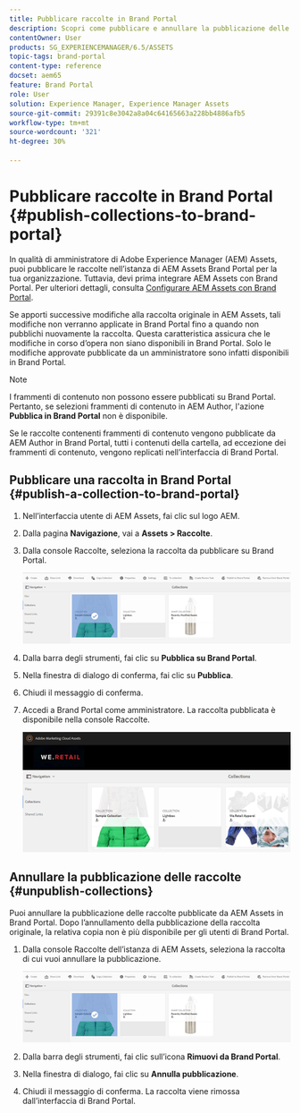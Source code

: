 ```yaml
---
title: Pubblicare raccolte in Brand Portal
description: Scopri come pubblicare e annullare la pubblicazione delle raccolte in Brand Portal.
contentOwner: User
products: SG_EXPERIENCEMANAGER/6.5/ASSETS
topic-tags: brand-portal
content-type: reference
docset: aem65
feature: Brand Portal
role: User
solution: Experience Manager, Experience Manager Assets
source-git-commit: 29391c8e3042a8a04c64165663a228bb4886afb5
workflow-type: tm+mt
source-wordcount: '321'
ht-degree: 30%

---
```


# Pubblicare raccolte in Brand Portal {#publish-collections-to-brand-portal}

In qualità di amministratore di Adobe Experience Manager (AEM) Assets, puoi pubblicare le raccolte nell’istanza di AEM Assets Brand Portal per la tua organizzazione. Tuttavia, devi prima integrare AEM Assets con Brand Portal. Per ulteriori dettagli, consulta [Configurare AEM Assets con Brand Portal](/help/assets/configure-aem-assets-with-brand-portal.md).

Se apporti successive modifiche alla raccolta originale in AEM Assets, tali modifiche non verranno applicate in Brand Portal fino a quando non pubblichi nuovamente la raccolta. Questa caratteristica assicura che le modifiche in corso d’opera non siano disponibili in Brand Portal. Solo le modifiche approvate pubblicate da un amministratore sono infatti disponibili in Brand Portal.

>[!NOTE]
>
>I frammenti di contenuto non possono essere pubblicati su Brand Portal. Pertanto, se selezioni frammenti di contenuto in AEM Author, l&#39;azione **Pubblica in Brand Portal** non è disponibile.
>
>Se le raccolte contenenti frammenti di contenuto vengono pubblicate da AEM Author in Brand Portal, tutti i contenuti della cartella, ad eccezione dei frammenti di contenuto, vengono replicati nell’interfaccia di Brand Portal.

## Pubblicare una raccolta in Brand Portal {#publish-a-collection-to-brand-portal}

1. Nell’interfaccia utente di AEM Assets, fai clic sul logo AEM.
1. Dalla pagina **Navigazione**, vai a **Assets > Raccolte**.
1. Dalla console Raccolte, seleziona la raccolta da pubblicare su Brand Portal.

   ![select_collection](assets/select_collection.png)

1. Dalla barra degli strumenti, fai clic su **Pubblica su Brand Portal**.
1. Nella finestra di dialogo di conferma, fai clic su **Pubblica**.
1. Chiudi il messaggio di conferma.
1. Accedi a Brand Portal come amministratore. La raccolta pubblicata è disponibile nella console Raccolte.

   ![raccolta pubblicata](assets/published_collection.png)

## Annullare la pubblicazione delle raccolte {#unpublish-collections}

Puoi annullare la pubblicazione delle raccolte pubblicate da AEM Assets in Brand Portal. Dopo l’annullamento della pubblicazione della raccolta originale, la relativa copia non è più disponibile per gli utenti di Brand Portal.

1. Dalla console Raccolte dell’istanza di AEM Assets, seleziona la raccolta di cui vuoi annullare la pubblicazione.

   ![select_collection-1](assets/select_collection-1.png)

1. Dalla barra degli strumenti, fai clic sull’icona **Rimuovi da Brand Portal**.
1. Nella finestra di dialogo, fai clic su **Annulla pubblicazione**.
1. Chiudi il messaggio di conferma. La raccolta viene rimossa dall’interfaccia di Brand Portal.
